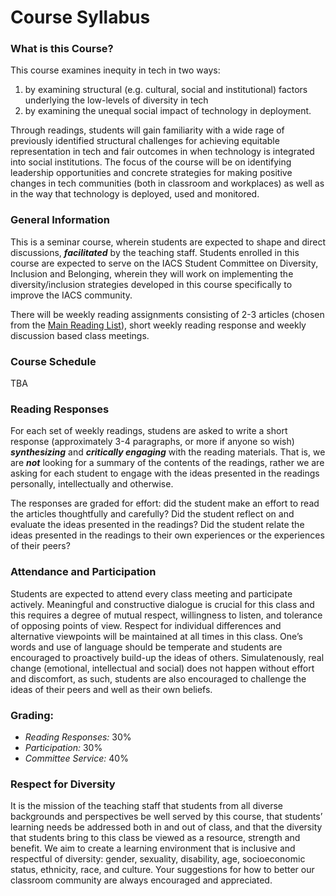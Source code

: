 # Course Syllabus

### What is this Course?

This course examines inequity in tech in two ways: 

1. by examining structural (e.g. cultural, social and institutional) factors underlying the low-levels of diversity in tech 
2. by examining the unequal social impact of technology in deployment. 

Through readings, students will gain familiarity with a wide rage of previously identified structural challenges for achieving equitable representation in tech and fair outcomes in when technology is integrated into social institutions. The focus of the course will be on identifying leadership opportunities and concrete strategies for making positive changes in tech communities (both in classroom and workplaces) as well as in the way that technology is deployed, used and monitored.

### General Information
This is a seminar course, wherein students are expected to shape and direct discussions, ***facilitated*** by the teaching staff. Students enrolled in this course are expected to serve on the IACS Student Committee on Diversity, Inclusion and Belonging, wherein they will work on implementing the diversity/inclusion strategies developed in this course specifically to improve the IACS community.

There will be weekly reading assignments consisting of 2-3 articles (chosen from the [Main Reading List](./reading_list.html)), short weekly reading response and weekly discussion based class meetings.

### Course Schedule
TBA

### Reading Responses
For each set of weekly readings, studens are asked to write a short response (approximately 3-4 paragraphs, or more if anyone so wish) ***synthesizing*** and ***critically engaging*** with the reading materials. That is, we are ***not*** looking for a summary of the contents of the readings, rather we are asking for each student to engage with the ideas presented in the readings personally, intellectually and otherwise. 

The responses are graded for effort: did the student make an effort to read the articles thoughtfully and carefully? Did the student reflect on and evaluate the ideas presented in the readings? Did the student relate the ideas presented in the readings to their own experiences or the experiences of their peers?

### Attendance and Participation
Students are expected to attend every class meeting and participate actively. Meaningful and constructive dialogue is crucial for this class and this requires a degree of mutual respect, willingness to listen, and tolerance of opposing points of view. Respect for individual differences and alternative viewpoints will be maintained at all times in this class. One’s words and use of language should be temperate and students are encouraged to proactively build-up the ideas of others. Simulatenously, real change (emotional, intellectual and social) does not happen without effort and discomfort, as such, students are also encouraged to challenge the ideas of their peers and well as their own beliefs.

### Grading:
- *Reading Responses:* 30%
- *Participation:* 30%
- *Committee Service:* 40%

### Respect for Diversity
It is the mission of the teaching staff that students from all diverse backgrounds and perspectives be well served by this course, that students’ learning needs be addressed both in and out of class, and that the diversity that students bring to this class be viewed as a resource, strength and benefit. We aim to create a learning environment that is inclusive and respectful of diversity: gender, sexuality, disability, age, socioeconomic status, ethnicity, race, and culture. Your suggestions for how to better our classroom community are always encouraged and appreciated.

